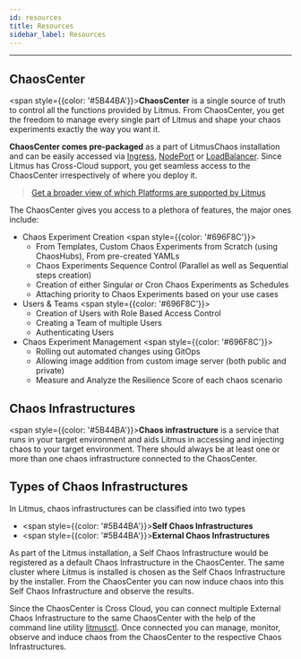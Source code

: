 ```yaml
---
id: resources
title: Resources
sidebar_label: Resources
---
```


---

## ChaosCenter

<span style={{color: '#5B44BA'}}><b>ChaosCenter</b></span> is a single source of truth to control all the functions provided by Litmus. From ChaosCenter, you get the freedom to manage every single part of Litmus and shape your chaos experiments exactly the way you want it.

**ChaosCenter comes pre-packaged** as a part of LitmusChaos installation and can be easily accessed via [Ingress](../user-guides/setup-with-ingress.md), [NodePort](../user-guides/setup-without-ingress.md#with-nodeport) or [LoadBalancer](../user-guides/setup-without-ingress.md#with-loadbalancer). Since Litmus has Cross-Cloud support, you get seamless access to the ChaosCenter irrespectively of where you deploy it.

> [Get a broader view of which Platforms are supported by Litmus](https://github.com/litmuschaos/litmus/tree/master/litmus-portal#platforms-support)

The ChaosCenter gives you access to a plethora of features, the major ones include:

- Chaos Experiment Creation
  <span style={{color: '#696F8C'}}>
    <ul>
        <li>From Templates, Custom Chaos Experiments from Scratch (using ChaosHubs), From pre-created YAMLs</li>
        <li>Chaos Experiments Sequence Control (Parallel as well as Sequential steps creation)</li>
        <li>Creation of either Singular or Cron Chaos Experiments as Schedules</li>
        <li>Attaching priority to Chaos Experiments based on your use cases</li>
    </ul>
    </span>
- Users & Teams
  <span style={{color: '#696F8C'}}>
    <ul>
        <li>Creation of Users with Role Based Access Control</li>
        <li>Creating a Team of multiple Users</li>
        <li>Authenticating Users</li>
    </ul>
    </span>
- Chaos Experiment Management
  <span style={{color: '#696F8C'}}>
    <ul>
        <li>Rolling out automated changes using GitOps</li>
        <li>Allowing image addition from custom image server (both public and private)</li>
        <li>Measure and Analyze the Resilience Score of each chaos scenario</li>
    </ul>
    </span>

## Chaos Infrastructures
<span style={{color: '#5B44BA'}}><b>Chaos infrastructure</b></span> is a service that runs in your target environment and aids Litmus in accessing and injecting chaos to your target environment. There should always be at least one or more than one chaos infrastructure connected to the ChaosCenter.

## Types of Chaos Infrastructures

In Litmus, chaos infrastructures can be classified into two types

- <span style={{color: '#5B44BA'}}><b>Self Chaos Infrastructures</b></span>
- <span style={{color: '#5B44BA'}}><b>External Chaos Infrastructures</b></span>

As part of the Litmus installation, a Self Chaos Infrastructure would be registered as a default Chaos Infrastructure in the ChaosCenter. The same cluster where Litmus is installed is chosen as the Self Chaos Infrastructure by the installer. From the ChaosCenter you can now induce chaos into this Self Chaos Infrastructure and observe the results.

Since the ChaosCenter is Cross Cloud, you can connect multiple External Chaos Infrastructure to the same ChaosCenter with the help of the command line utility [litmusctl](../litmusctl/installation.md). Once connected you can manage, monitor, observe and induce chaos from the ChaosCenter to the respective Chaos Infrastructures.
